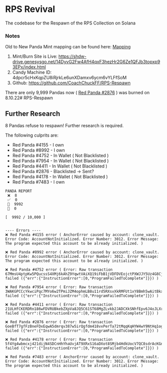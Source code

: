 # RPS Revival
The codebase for the Respawn of the RPS Collection on Solana

### Notes

Old to New Panda Mint mapping can be found here: [Mapping](https://shdw-drive.genesysgo.net/14DyvG2Fw4AfH4qxF3hezHr2G6Ze1QFJb3topxp93EPx/panda-mappings.json)

1. Mint/Burn Site is Live: https://shdw-drive.genesysgo.net/14DyvG2Fw4AfH4qxF3hezHr2G6Ze1QFJb3topxp93EPx/index.html
2. Candy Machine ID: 4dpcr5cHxKqpZU8iRjrkLe6unXDamxv6ycm6vYLFfSoM
3. Github: https://github.com/CoachChuckFF/RPS-Respawn


There are only 9,999 Pandas now ( [Red Panda #2876](https://solscan.io/token/CjkFgHJM4Gc33igrdssqvDfQL63NN33NDvDcEbsqN5Nd) ) was burned on 8.10.22# RPS-Respawn

## Further Research
8 Pandas refuse to respawn! Further research is required.

The following culprits are:

- Red Panda #4155 - I own
- Red Panda #8992 - I own
- Red Panda #4752 - In Wallet ( Not Blacklisted )
- Red Panda #7954 - In Wallet ( Not Blacklisted )
- Red Panda #4411 - In Wallet ( Not Blacklisted )
- Red Panda #2876 - Blacklisted -> Sent?
- Red Panda #4178 - In Wallet ( Not Blacklisted )
- Red Panda #7483 - I own

``` 
PANDA REPORT 
 ❌  8
 ✅  0
 🔵  9992
 🎃  0

[  9992 / 10,000 ]


---- Errors ----
❌ Red Panda #4155 error ( AnchorError caused by account: clone_vault. Error Code: AccountNotInitialized. Error Number: 3012. Error Message: The program expected this account to be already initialized. )

❌ Red Panda #8992 error ( AnchorError caused by account: clone_vault. Error Code: AccountNotInitialized. Error Number: 3012. Error Message: The program expected this account to be already initialized. )

❌ Red Panda #4752 error ( Error: Raw transaction 67MmsU4ptpKw5PQucssS4XMj6kAhZ9YqwtVAiXQ19iFbB1jVDFDVEojctPXWJJY5Uz4G8CjNwWVVCANXM4kB7RVd failed ({"err":{"InstructionError":[0,"ProgramFailedToComplete"]}}) )

❌ Red Panda #7954 error ( Error: Raw transaction 3WAKGPCCcYkwciPqc7MYo6w2TPmiJZM4ophmLB8u11rd5RXsvXkRMFUt1xY8Bmh5wAitBkxsdKbJNUAQZNKE1LmH failed ({"err":{"InstructionError":[0,"ProgramFailedToComplete"]}}) )

❌ Red Panda #4411 error ( Error: Raw transaction 21ULHfCKERDRn186wFDVRUBkebZXpVa8JQ5C61ST68MgZLvkb2JADCXkSNhfEpv6J4oJLXr8rY8WZEE6EBUfJSjS failed ({"err":{"InstructionError":[0,"ProgramFailedToComplete"]}}) )

❌ Red Panda #2876 error ( Error: Raw transaction GoeBfT7gfFzBneFDxEqwA5dmrqv387w5irQgfdm418vxPerTa72tMqqKqHYW4wY9NtHq1ogMFv3huDehAmj7b5C failed ({"err":{"InstructionError":[0,"ProgramFailedToComplete"]}}) )

❌ Red Panda #4178 error ( Error: Raw transaction 5f4Yg4wbmcxj421dijN4SDCnHhYhaUvjAT9XRxS16aDXot8SMjb4HdkUocV7QC8sdrAcKGnZuFK2wjakEb9s3qkM failed ({"err":{"InstructionError":[0,"ProgramFailedToComplete"]}}) )

❌ Red Panda #7483 error ( AnchorError caused by account: clone_vault. Error Code: AccountNotInitialized. Error Number: 3012. Error Message: The program expected this account to be already initialized. )
```
